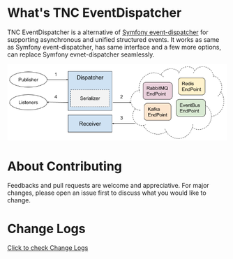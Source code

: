 # What's TNC EventDispatcher

TNC EventDispatcher is a alternative of [Symfony event-dispatcher](https://symfony.com/doc/current/components/event_dispatcher.html) for supporting asynchronous and unified structured events.
It works as same as Symfony event-dispatcher, has same interface and a few more options, can replace Symfony evnet-dispatcher seamlessly.

<a href="assets/tnc_event_dispatcher_workflow.png" target="_blank">![Workflow](assets/tnc_event_dispatcher_workflow.png)</a>

# About Contributing
Feedbacks and pull requests are welcome and appreciative. For major changes, please open an issue first to discuss what you would like to change.

# Change Logs
[Click to check Change Logs](change_logs)